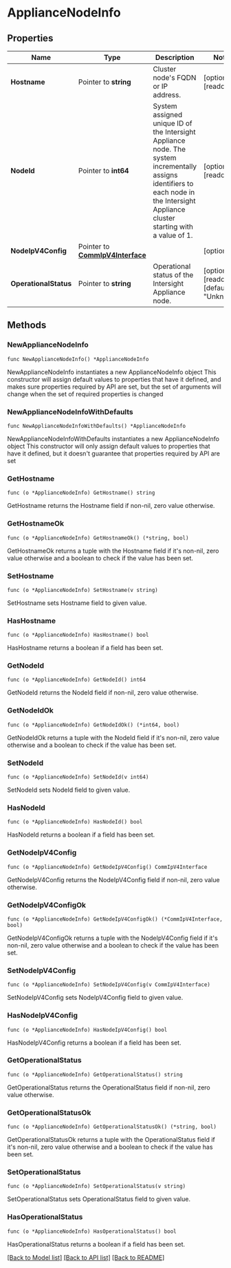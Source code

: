 # ApplianceNodeInfo

## Properties

Name | Type | Description | Notes
------------ | ------------- | ------------- | -------------
**Hostname** | Pointer to **string** | Cluster node&#39;s FQDN or IP address. | [optional] [readonly] 
**NodeId** | Pointer to **int64** | System assigned unique ID of the Intersight Appliance node. The system incrementally assigns identifiers to each node in the Intersight Appliance cluster starting with a value of 1. | [optional] [readonly] 
**NodeIpV4Config** | Pointer to [**CommIpV4Interface**](comm.IpV4Interface.md) |  | [optional] 
**OperationalStatus** | Pointer to **string** | Operational status of the Intersight Appliance node. | [optional] [readonly] [default to "Unknown"]

## Methods

### NewApplianceNodeInfo

`func NewApplianceNodeInfo() *ApplianceNodeInfo`

NewApplianceNodeInfo instantiates a new ApplianceNodeInfo object
This constructor will assign default values to properties that have it defined,
and makes sure properties required by API are set, but the set of arguments
will change when the set of required properties is changed

### NewApplianceNodeInfoWithDefaults

`func NewApplianceNodeInfoWithDefaults() *ApplianceNodeInfo`

NewApplianceNodeInfoWithDefaults instantiates a new ApplianceNodeInfo object
This constructor will only assign default values to properties that have it defined,
but it doesn't guarantee that properties required by API are set

### GetHostname

`func (o *ApplianceNodeInfo) GetHostname() string`

GetHostname returns the Hostname field if non-nil, zero value otherwise.

### GetHostnameOk

`func (o *ApplianceNodeInfo) GetHostnameOk() (*string, bool)`

GetHostnameOk returns a tuple with the Hostname field if it's non-nil, zero value otherwise
and a boolean to check if the value has been set.

### SetHostname

`func (o *ApplianceNodeInfo) SetHostname(v string)`

SetHostname sets Hostname field to given value.

### HasHostname

`func (o *ApplianceNodeInfo) HasHostname() bool`

HasHostname returns a boolean if a field has been set.

### GetNodeId

`func (o *ApplianceNodeInfo) GetNodeId() int64`

GetNodeId returns the NodeId field if non-nil, zero value otherwise.

### GetNodeIdOk

`func (o *ApplianceNodeInfo) GetNodeIdOk() (*int64, bool)`

GetNodeIdOk returns a tuple with the NodeId field if it's non-nil, zero value otherwise
and a boolean to check if the value has been set.

### SetNodeId

`func (o *ApplianceNodeInfo) SetNodeId(v int64)`

SetNodeId sets NodeId field to given value.

### HasNodeId

`func (o *ApplianceNodeInfo) HasNodeId() bool`

HasNodeId returns a boolean if a field has been set.

### GetNodeIpV4Config

`func (o *ApplianceNodeInfo) GetNodeIpV4Config() CommIpV4Interface`

GetNodeIpV4Config returns the NodeIpV4Config field if non-nil, zero value otherwise.

### GetNodeIpV4ConfigOk

`func (o *ApplianceNodeInfo) GetNodeIpV4ConfigOk() (*CommIpV4Interface, bool)`

GetNodeIpV4ConfigOk returns a tuple with the NodeIpV4Config field if it's non-nil, zero value otherwise
and a boolean to check if the value has been set.

### SetNodeIpV4Config

`func (o *ApplianceNodeInfo) SetNodeIpV4Config(v CommIpV4Interface)`

SetNodeIpV4Config sets NodeIpV4Config field to given value.

### HasNodeIpV4Config

`func (o *ApplianceNodeInfo) HasNodeIpV4Config() bool`

HasNodeIpV4Config returns a boolean if a field has been set.

### GetOperationalStatus

`func (o *ApplianceNodeInfo) GetOperationalStatus() string`

GetOperationalStatus returns the OperationalStatus field if non-nil, zero value otherwise.

### GetOperationalStatusOk

`func (o *ApplianceNodeInfo) GetOperationalStatusOk() (*string, bool)`

GetOperationalStatusOk returns a tuple with the OperationalStatus field if it's non-nil, zero value otherwise
and a boolean to check if the value has been set.

### SetOperationalStatus

`func (o *ApplianceNodeInfo) SetOperationalStatus(v string)`

SetOperationalStatus sets OperationalStatus field to given value.

### HasOperationalStatus

`func (o *ApplianceNodeInfo) HasOperationalStatus() bool`

HasOperationalStatus returns a boolean if a field has been set.


[[Back to Model list]](../README.md#documentation-for-models) [[Back to API list]](../README.md#documentation-for-api-endpoints) [[Back to README]](../README.md)


